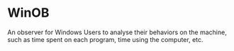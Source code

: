 # WinOB
An observer for Windows Users to analyse their behaviors on the machine, such as time spent on each program, time using the computer, etc.
